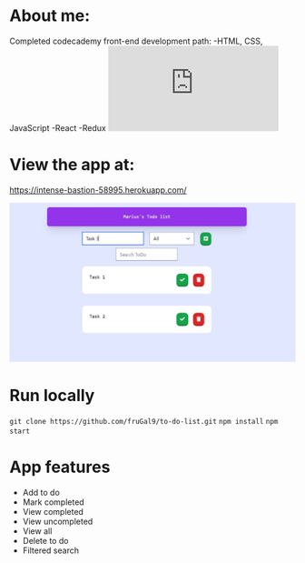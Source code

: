 # About me:

Completed codecademy front-end development path:
    -HTML, CSS, JavaScript
    -React
    -Redux
![Certificate](https://github.com/fruGal9/to-do-list/blob/main/public/MariusC_certificate_Codecademy.pdf)


# View the app at:
https://intense-bastion-58995.herokuapp.com/

![Main Page](https://github.com/fruGal9/to-do-list/blob/main/public/screenshot.JPG?raw=true)

# Run locally 

`git clone https://github.com/fruGal9/to-do-list.git`
`npm install`
`npm start`

# App features

- Add to do
- Mark completed
- View completed
- View uncompleted
- View all
- Delete to do
- Filtered search   

